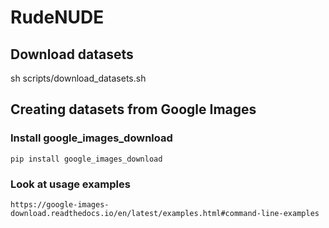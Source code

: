 # RudeNUDE

## Download datasets
sh scripts/download_datasets.sh

## Creating datasets from Google Images
### Install google_images_download
    pip install google_images_download

### Look at usage examples
    https://google-images-download.readthedocs.io/en/latest/examples.html#command-line-examples
